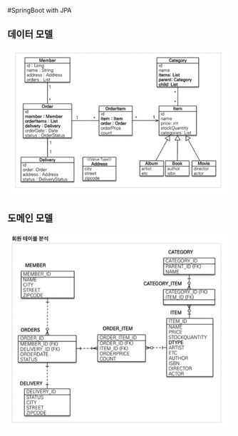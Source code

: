 #SpringBoot with JPA

## 데이터 모델
![](./assets/data_model.png)

## 도메인 모델
![](./assets/domain_model.png)